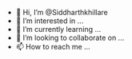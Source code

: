- 👋 Hi, I’m @Siddharthkhillare
- 👀 I’m interested in ...
- 🌱 I’m currently learning ...
- 💞️ I’m looking to collaborate on ...
- 📫 How to reach me ...

<!---
Siddharthkhillare/Siddharthkhillare is a ✨ special ✨ repository because its `README.md` (this file) appears on your GitHub profile.
You can click the Preview link to take a look at your changes.
--->
